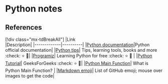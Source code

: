 # Python notes





## References

[!div class="mx-tdBreakAll"]
|Link <img width=200\>|Description|
|-------------|----------|
|[Python documentation](https://docs.python.org/3/contents.html)|Python official documentation|
|[Python tips](https://pythontips.com/)| Tips, learning tools, books and more :check: :star: :star2:|
|[Programiz](https://www.programiz.com/)| Learning Python for free :check: :star: :star2: |
|[Python Tutorial](https://www.geeksforgeeks.org/python-tutorial/?ref=leftbar-rightbar)| GeeksForGeeks :check: :star: :star2:|
|[Python Main Function](https://www.guru99.com/learn-python-main-function-with-examples-understand-main.html)| What is Python Main Function? |
|[Markdown emoji](https://github.com/StylishThemes/GitHub-Dark/wiki/Emoji)| List of GitHub emoji; mouse over images to get the code|
